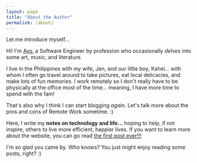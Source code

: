 ```yaml
---
layout: page
title: "About the Author"
permalink: /about/
---
```


Let me introduce myself...

Hi! I'm [Ayo](http://ayoayco.com), a Software Engineer by profession who occasionally *delves* into some art, music, and literature.

I live in the Philippines with my wife, Jen, and our little boy, Kahel... with whom I often go travel around to take pictures, eat local delicacies, and make lots of fun memories. I work remotely so I don't really have to be physically at the office most of the time... meaning, I have more time to spend with the fam!

That's also why I think I can start blogging *again*. Let's talk more about the pros and cons of Remote Work sometime. :)

Here, I write my **notes on technology and life...** hoping to help, if not inspire, others to live more efficient, happier lives. If you want to learn more about the website, you can go read [the first post ever!!!](/hello-world)

I'm so glad you came by. Who knows? You just might enjoy reading some posts, right? :)

